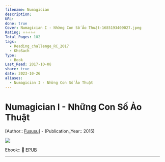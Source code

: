 ```yaml
---
filename: Numagician
description: 
URL: 
done: true
Cover: Numagician I - Những Con Số Ảo Thuật-1685193409027.jpeg
Rating: ⭐⭐⭐⭐⭐
Total_Pages: 182
tags:
  - Reading_challenge_RC_2017
  - KhoSach
Type:
  - Book
Last_Read: 2017-10-08
share: true
date: 2023-10-26
aliases:
  - Numagician I - Những Con Số Ảo Thuật
---
```


# Numagician I - Những Con Số Ảo Thuật
[Author:: [Fususu](Fususu.md)] - (Publication_Year:: 2015)

![](https://i.imgur.com/sDz4Jhc.jpg)


Ebook:: 📘 [EPUB](https://onedrive.live.com/download?resid=E92BC60129512289%21166&authkey=!AOe4Q_9fXSQDMi4)


---
